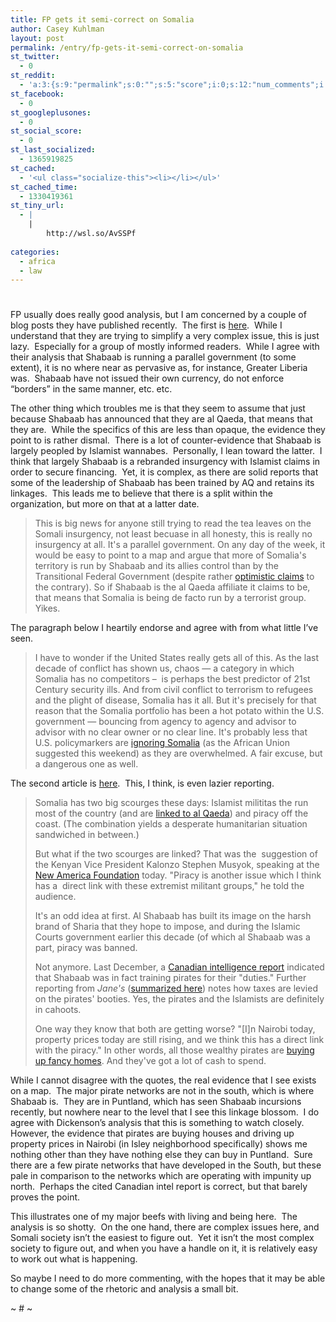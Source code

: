 ```yaml
---
title: FP gets it semi-correct on Somalia
author: Casey Kuhlman
layout: post
permalink: /entry/fp-gets-it-semi-correct-on-somalia
st_twitter:
  - 0
st_reddit:
  - 'a:3:{s:9:"permalink";s:0:"";s:5:"score";i:0;s:12:"num_comments";i:0;}'
st_facebook:
  - 0
st_googleplusones:
  - 0
st_social_score:
  - 0
st_last_socialized:
  - 1365919825
st_cached:
  - '<ul class="socialize-this"><li></li></ul>'
st_cached_time:
  - 1330419361
st_tiny_url:
  - |
    |
        http://wsl.so/AvSSPf
        
categories:
  - africa
  - law
---
```

# 

FP usually does really good analysis, but I am concerned by a couple of blog posts they have published recently.  The first is [here][1].  While I understand that they are trying to simplify a very complex issue, this is just lazy.  Especially for a group of mostly informed readers.  While I agree with their analysis that Shabaab is running a parallel government (to some extent), it is no where near as pervasive as, for instance, Greater Liberia was.  Shabaab have not issued their own currency, do not enforce “borders” in the same manner, etc. etc.  

 [1]: http://blog.foreignpolicy.com/posts/2010/02/01/somali_insurgents_announce_their_allegiance_to_al_qaeda

The other thing which troubles me is that they seem to assume that just because Shabaab has announced that they are al Qaeda, that means that they are.  While the specifics of this are less than opaque, the evidence they point to is rather dismal.  There is a lot of counter-evidence that Shabaab is largely peopled by Islamist wannabes.  Personally, I lean toward the latter.  I think that largely Shabaab is a rebranded insurgency with Islamist claims in order to secure financing.  Yet, it is complex, as there are solid reports that some of the leadership of Shabaab has been trained by AQ and retains its linkages.  This leads me to believe that there is a split within the organization, but more on that at a latter date.  

> This is big news for anyone still trying to read the tea leaves on the Somali insurgency, not least becuase in all honesty, this is really no insurgency at all. It's a parallel government. On any day of the week, it would be easy to point to a map and argue that more of Somalia's territory is run by Shabaab and its allies control than by the Transitional Federal Government (despite rather [optimistic claims][2] to the contrary). So if Shabaab is the al Qaeda affiliate it claims to be, that means that Somalia is being de facto run by a terrorist group. Yikes. 

 [2]: http://www.nytimes.com/aponline/2010/01/30/world/AP-AF-Somalia.html

The paragraph below I heartily endorse and agree with from what little I’ve seen.

> I have to wonder if the United States really gets all of this. As the last decade of conflict has shown us, chaos — a category in which Somalia has no competitors –  is perhaps the best predictor of 21st Century security ills. And from civil conflict to terrorism to refugees and the plight of disease, Somalia has it all. But it's precisely for that reason that the Somalia portfolio has been a hot potato within the U.S. government — bouncing from agency to agency and advisor to advisor with no clear owner or no clear line. It's probably less that U.S. policymarkers are [ignoring Somalia][3] (as the African Union suggested this weekend) as they are overwhelmed. A fair excuse, but a dangerous one as well. 

 [3]: http://www.reuters.com/article/idUSTRE60U18B20100131

The second article is [here][4].  This, I think, is even lazier reporting.  

 [4]: http://blog.foreignpolicy.com/posts/2010/02/03/are_the_pirates_linked_to_the_islamists

> Somalia has two big scourges these days: Islamist milititas the run most of the country (and are [linked to al Qaeda][1]) and piracy off the coast. (The combination yields a desperate humanitarian situation sandwiched in between.) 
> 
> But what if the two scourges are linked? That was the  suggestion of the Kenyan Vice President Kalonzo Stephen Musyok, speaking at the [New America Foundation][5] today. "Piracy is another issue which I think has a  direct link with these extremist militant groups," he told the audience. 
> 
> It's an odd idea at first. Al Shabaab has built its image on the harsh brand of Sharia that they hope to impose, and during the Islamic Courts government earlier this decade (of which al Shabaab was a part, piracy was banned.  
> 
> Not anymore. Last December, a [Canadian intelligence report][6] indicated that Shabaab was in fact training pirates for their "duties." Further reporting from *Jane's* ([summarized here][7]) notes how taxes are levied on the pirates' booties. Yes, the pirates and the Islamists are definitely in cahoots. 
> 
> One way they know that both are getting worse? "[I]n Nairobi today, property prices today are still rising, and we think this has a direct link with the piracy." In other words, all those wealthy pirates are [buying up fancy homes][8]. And they've got a lot of cash to spend. 

 [5]: http://www.newamerica.net/events/2010/kenyan_somali_border
 [6]: http://www.nationalpost.com/news/story.html?id=2295946
 [7]: http://centralasiaonline.com/cocoon/caii/xhtml/en_GB/features/caii/features/2009/04/16/feature-03
 [8]: http://blog.foreignpolicy.com/posts/2010/01/04/somali_pirates_driving_up_kenyan_real_estate_prices

While I cannot disagree with the quotes, the real evidence that I see exists on a map.  The major pirate networks are not in the south, which is where Shabaab is.  They are in Puntland, which has seen Shabaab incursions recently, but nowhere near to the level that I see this linkage blossom.  I do agree with Dickenson’s analysis that this is something to watch closely.  However, the evidence that pirates are buying houses and driving up property prices in Nairobi (in Isley neighborhood specifically) shows me nothing other than they have nothing else they can buy in Puntland.  Sure there are a few pirate networks that have developed in the South, but these pale in comparison to the networks which are operating with impunity up north.  Perhaps the cited Canadian intel report is correct, but that barely proves the point.

This illustrates one of my major beefs with living and being here.  The analysis is so shotty.  On the one hand, there are complex issues here, and Somali society isn’t the easiest to figure out.  Yet it isn’t the most complex society to figure out, and when you have a handle on it, it is relatively easy to work out what is happening.  

So maybe I need to do more commenting, with the hopes that it may be able to change some of the rhetoric and analysis a small bit.

~ # ~